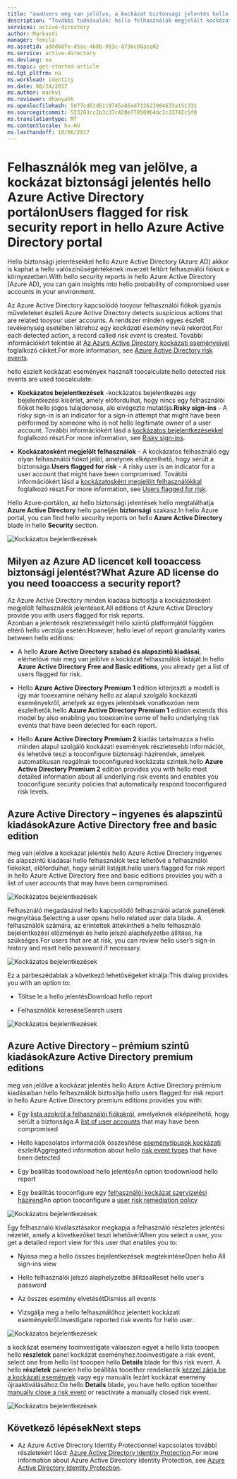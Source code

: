```yaml
---
title: "aaaUsers meg van jelölve, a kockázat biztonsági jelentés hello Azure Active Directory portálon |} Microsoft Docs"
description: "További tudnivalók: hello felhasználók megjelölt kockázat biztonsági jelentés hello Azure Active Directory portálon"
services: active-directory
author: MarkusVi
manager: femila
ms.assetid: addd60fe-d5ac-4b8b-983c-0736c80ace02
ms.service: active-directory
ms.devlang: na
ms.topic: get-started-article
ms.tgt_pltfrm: na
ms.workload: identity
ms.date: 08/24/2017
ms.author: markvi
ms.reviewer: dhanyahk
ms.openlocfilehash: 5077cd61d6119745a85ed712623904633a151331
ms.sourcegitcommit: 523283cc1b3c37c428e77850964dc1c33742c5f0
ms.translationtype: MT
ms.contentlocale: hu-HU
ms.lasthandoff: 10/06/2017
---
```

# <a name="users-flagged-for-risk-security-report-in-hello-azure-active-directory-portal"></a><span data-ttu-id="3923a-103">Felhasználók meg van jelölve, a kockázat biztonsági jelentés hello Azure Active Directory portálon</span><span class="sxs-lookup"><span data-stu-id="3923a-103">Users flagged for risk security report in hello Azure Active Directory portal</span></span>

<span data-ttu-id="3923a-104">Hello biztonsági jelentésekkel hello Azure Active Directory (Azure AD) akkor is kaphat a hello valószínűségértékének inverzét feltört felhasználói fiókok a környezetben.</span><span class="sxs-lookup"><span data-stu-id="3923a-104">With hello security reports in hello Azure Active Directory (Azure AD), you can gain insights into hello probability of compromised user accounts in your environment.</span></span> 

<span data-ttu-id="3923a-105">Az Azure Active Directory kapcsolódó tooyour felhasználói fiókok gyanús műveleteket észleli.</span><span class="sxs-lookup"><span data-stu-id="3923a-105">Azure Active Directory detects suspicious actions that are related tooyour user accounts.</span></span> <span data-ttu-id="3923a-106">A rendszer minden egyes észlelt tevékenység esetében létrehoz egy *kockázati esemény* nevű rekordot.</span><span class="sxs-lookup"><span data-stu-id="3923a-106">For each detected action, a record called *risk event* is created.</span></span> <span data-ttu-id="3923a-107">További információkért tekintse át [Az Azure Active Directory kockázati eseményeivel](active-directory-identity-protection-risk-events.md) foglalkozó cikket.</span><span class="sxs-lookup"><span data-stu-id="3923a-107">For more information, see [Azure Active Directory risk events](active-directory-identity-protection-risk-events.md).</span></span> 

<span data-ttu-id="3923a-108">hello észlelt kockázati események használt toocalculate:</span><span class="sxs-lookup"><span data-stu-id="3923a-108">hello detected risk events are used toocalculate:</span></span>

- <span data-ttu-id="3923a-109">**Kockázatos bejelentkezések** -kockázatos bejelentkezés egy bejelentkezési kísérlet, amely előfordulhat, hogy nincs egy felhasználói fiókot hello jogos tulajdonosa, aki elvégezte mutatója.</span><span class="sxs-lookup"><span data-stu-id="3923a-109">**Risky sign-ins** - A risky sign-in is an indicator for a sign-in attempt that might have been performed by someone who is not hello legitimate owner of a user account.</span></span> <span data-ttu-id="3923a-110">További információkért lásd a [kockázatos bejelentkezésekkel](active-directory-identityprotection.md#risky-sign-ins) foglalkozó részt.</span><span class="sxs-lookup"><span data-stu-id="3923a-110">For more information, see [Risky sign-ins](active-directory-identityprotection.md#risky-sign-ins).</span></span> 

- <span data-ttu-id="3923a-111">**Kockázatosként megjelölt felhasználók** – A kockázatos felhasználó egy olyan felhasználói fiókot jelöl, amelynek elképzelhető, hogy sérült a biztonsága.</span><span class="sxs-lookup"><span data-stu-id="3923a-111">**Users flagged for risk** - A risky user is an indicator for a user account that might have been compromised.</span></span> <span data-ttu-id="3923a-112">További információkért lásd a [kockázatosként megjelölt felhasználókkal](active-directory-identityprotection.md#users-flagged-for-risk) foglalkozó részt.</span><span class="sxs-lookup"><span data-stu-id="3923a-112">For more information, see [Users flagged for risk](active-directory-identityprotection.md#users-flagged-for-risk).</span></span>  

<span data-ttu-id="3923a-113">Hello Azure-portálon, az hello biztonsági jelentések hello megtalálhatja **Azure Active Directory** hello paneljén **biztonsági** szakasz.</span><span class="sxs-lookup"><span data-stu-id="3923a-113">In hello Azure portal, you can find hello security reports on hello **Azure Active Directory** blade in hello **Security** section.</span></span>  

![Kockázatos bejelentkezések](./media/active-directory-reporting-security-user-at-risk/10.png)



## <a name="what-azure-ad-license-do-you-need-tooaccess-a-security-report"></a><span data-ttu-id="3923a-115">Milyen az Azure AD licencet kell tooaccess biztonsági jelentést?</span><span class="sxs-lookup"><span data-stu-id="3923a-115">What Azure AD license do you need tooaccess a security report?</span></span>  

<span data-ttu-id="3923a-116">Az Azure Active Directory minden kiadása biztosítja a kockázatosként megjelölt felhasználók jelentéseit.</span><span class="sxs-lookup"><span data-stu-id="3923a-116">All editions of Azure Active Directory provide you with users flagged for risk reports.</span></span>  
<span data-ttu-id="3923a-117">Azonban a jelentések részletességét hello szintű platformjától függően eltérő hello verziója esetén:</span><span class="sxs-lookup"><span data-stu-id="3923a-117">However, hello level of report granularity varies between hello editions:</span></span> 

- <span data-ttu-id="3923a-118">A hello **Azure Active Directory szabad és alapszintű kiadásai**, elérhetővé már meg van jelölve a kockázat felhasználók listáját.</span><span class="sxs-lookup"><span data-stu-id="3923a-118">In hello **Azure Active Directory Free and Basic editions**, you already get a list of users flagged for risk.</span></span> 

- <span data-ttu-id="3923a-119">Hello **Azure Active Directory Premium 1** edition kiterjeszti a modell is így már tooexamine néhány hello az alapul szolgáló kockázati eseményekről, amelyek az egyes jelentések vonatkozóan nem észlelhetők.</span><span class="sxs-lookup"><span data-stu-id="3923a-119">hello **Azure Active Directory Premium 1** edition extends this model by also enabling you tooexamine some of hello underlying risk events that have been detected for each report.</span></span> 

- <span data-ttu-id="3923a-120">Hello **Azure Active Directory Premium 2** kiadás tartalmazza a hello minden alapul szolgáló kockázati események részletesebb információt, és lehetővé teszi a tooconfigure biztonsági házirendek, amelyek automatikusan reagálnak tooconfigured kockázata szintek.</span><span class="sxs-lookup"><span data-stu-id="3923a-120">hello **Azure Active Directory Premium 2** edition provides you with hello most detailed information about all underlying risk events and enables you tooconfigure security policies that automatically respond tooconfigured risk levels.</span></span>



## <a name="azure-active-directory-free-and-basic-edition"></a><span data-ttu-id="3923a-121">Azure Active Directory – ingyenes és alapszintű kiadások</span><span class="sxs-lookup"><span data-stu-id="3923a-121">Azure Active Directory free and basic edition</span></span>

<span data-ttu-id="3923a-122">meg van jelölve a kockázat jelentés hello Azure Active Directory ingyenes és alapszintű kiadásai hello felhasználók tesz lehetővé a felhasználói fiókokat, előfordulhat, hogy sérült listáját.</span><span class="sxs-lookup"><span data-stu-id="3923a-122">hello users flagged for risk report in hello Azure Active Directory free and basic editions provides you with a list of user accounts that may have been compromised.</span></span> 


![Kockázatos bejelentkezések](./media/active-directory-reporting-security-user-at-risk/03.png)

<span data-ttu-id="3923a-124">Felhasználó megadásával hello kapcsolódó felhasználói adatok paneljének megnyitása.</span><span class="sxs-lookup"><span data-stu-id="3923a-124">Selecting a user opens hello related user data blade.</span></span>
<span data-ttu-id="3923a-125">A felhasználók számára, az érintettek áttekintheti a hello felhasználó bejelentkezési előzményei és hello jelszó alaphelyzetbe állítása, ha szükséges.</span><span class="sxs-lookup"><span data-stu-id="3923a-125">For users that are at risk, you can review hello user’s sign-in history and reset hello password if necessary.</span></span>

![Kockázatos bejelentkezések](./media/active-directory-reporting-security-user-at-risk/46.png)


<span data-ttu-id="3923a-127">Ez a párbeszédablak a következő lehetőségeket kínálja:</span><span class="sxs-lookup"><span data-stu-id="3923a-127">This dialog provides you with an option to:</span></span>

- <span data-ttu-id="3923a-128">Töltse le a hello jelentés</span><span class="sxs-lookup"><span data-stu-id="3923a-128">Download hello report</span></span>

- <span data-ttu-id="3923a-129">Felhasználók keresése</span><span class="sxs-lookup"><span data-stu-id="3923a-129">Search users</span></span>

![Kockázatos bejelentkezések](./media/active-directory-reporting-security-user-at-risk/16.png)


## <a name="azure-active-directory-premium-editions"></a><span data-ttu-id="3923a-131">Azure Active Directory – prémium szintű kiadások</span><span class="sxs-lookup"><span data-stu-id="3923a-131">Azure Active Directory premium editions</span></span>

<span data-ttu-id="3923a-132">meg van jelölve a kockázat jelentés hello Azure Active Directory prémium kiadásaiban hello felhasználók biztosítja:</span><span class="sxs-lookup"><span data-stu-id="3923a-132">hello users flagged for risk report in hello Azure Active Directory premium editions provides you with:</span></span>

- <span data-ttu-id="3923a-133">Egy [lista azokról a felhasználói fiókokról](active-directory-identityprotection.md#users-flagged-for-risk), amelyeknek elképzelhető, hogy sérült a biztonsága.</span><span class="sxs-lookup"><span data-stu-id="3923a-133">A [list of user accounts](active-directory-identityprotection.md#users-flagged-for-risk) that may have been compromised</span></span> 

- <span data-ttu-id="3923a-134">Hello kapcsolatos információk összesítése [eseménytípusok kockázati](active-directory-identity-protection-risk-events.md) észlelt</span><span class="sxs-lookup"><span data-stu-id="3923a-134">Aggregated information about hello [risk event types](active-directory-identity-protection-risk-events.md) that have been detected</span></span>

- <span data-ttu-id="3923a-135">Egy beállítás toodownload hello jelentés</span><span class="sxs-lookup"><span data-stu-id="3923a-135">An option toodownload hello report</span></span>

- <span data-ttu-id="3923a-136">Egy beállítás tooconfigure egy [felhasználói kockázat szervizelési házirend](active-directory-identityprotection.md#user-risk-security-policy)</span><span class="sxs-lookup"><span data-stu-id="3923a-136">An option tooconfigure a [user risk remediation policy](active-directory-identityprotection.md#user-risk-security-policy)</span></span>  


![Kockázatos bejelentkezések](./media/active-directory-reporting-security-user-at-risk/71.png)

<span data-ttu-id="3923a-138">Egy felhasználó kiválasztásakor megkapja a felhasználó részletes jelentési nézetét, amely a következőket teszi lehetővé:</span><span class="sxs-lookup"><span data-stu-id="3923a-138">When you select a user, you get a detailed report view for this user that enables you to:</span></span>

- <span data-ttu-id="3923a-139">Nyissa meg a hello összes bejelentkezések megtekintése</span><span class="sxs-lookup"><span data-stu-id="3923a-139">Open hello All sign-ins view</span></span>

- <span data-ttu-id="3923a-140">Hello felhasználói jelszó alaphelyzetbe állítása</span><span class="sxs-lookup"><span data-stu-id="3923a-140">Reset hello user's password</span></span>

- <span data-ttu-id="3923a-141">Az összes esemény elvetését</span><span class="sxs-lookup"><span data-stu-id="3923a-141">Dismiss all events</span></span>

- <span data-ttu-id="3923a-142">Vizsgálja meg a hello felhasználóhoz jelentett kockázati eseményekről.</span><span class="sxs-lookup"><span data-stu-id="3923a-142">Investigate reported risk events for hello user.</span></span> 


![Kockázatos bejelentkezések](./media/active-directory-reporting-security-user-at-risk/324.png)


<span data-ttu-id="3923a-144">a kockázat esemény tooinvestigate válasszon egyet a hello lista tooopen hello **részletek** panel kockázat eseményhez.</span><span class="sxs-lookup"><span data-stu-id="3923a-144">tooinvestigate a risk event, select one from hello list tooopen hello **Details** blade for this risk event.</span></span> <span data-ttu-id="3923a-145">A hello **részletek** panelen hello beállítás tooeither rendelkezik [kézzel zárja be a kockázati események](active-directory-identityprotection.md#closing-risk-events-manually) vagy egy manuális lezárt kockázat esemény újraaktiválásához.</span><span class="sxs-lookup"><span data-stu-id="3923a-145">On hello **Details** blade, you have hello option tooeither [manually close a risk event](active-directory-identityprotection.md#closing-risk-events-manually) or reactivate a manually closed risk event.</span></span> 


![Kockázatos bejelentkezések](./media/active-directory-reporting-security-user-at-risk/325.png)



## <a name="next-steps"></a><span data-ttu-id="3923a-147">Következő lépések</span><span class="sxs-lookup"><span data-stu-id="3923a-147">Next steps</span></span>

- <span data-ttu-id="3923a-148">Az Azure Active Directory Identity Protectionnel kapcsolatos további részletekért lásd: [Azure Active Directory Identity Protection](active-directory-identityprotection.md).</span><span class="sxs-lookup"><span data-stu-id="3923a-148">For more information about Azure Active Directory Identity Protection, see [Azure Active Directory Identity Protection](active-directory-identityprotection.md).</span></span>

